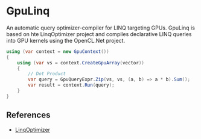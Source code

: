 GpuLinq
=============
An automatic query optimizer-compiler for LINQ targeting GPUs. 
GpuLinq is based on hte LinqOptimizer project and compiles declarative LINQ queries into GPU kernels using the OpenCL.Net project.


```csharp
using (var context = new GpuContext())
{
    using (var vs = context.CreateGpuArray(vector))
    {
        // Dot Product
        var query = GpuQueryExpr.Zip(vs, vs, (a, b) => a * b).Sum();
        var result = context.Run(query);
    }
}
```

References
----------
* [LinqOptimizer](https://github.com/nessos/LinqOptimizer)
